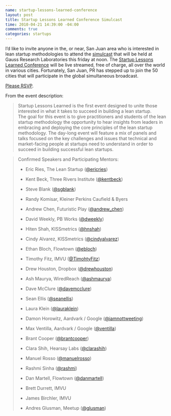 ```yaml
--- 
name: startup-lessons-learned-conference
layout: post
title: Startup Lessons Learned Conference Simulcast
time: 2010-04-21 14:39:00 -04:00
comments: true
categories: startups
---
```

I’d like to invite anyone in the, or near, San Juan area who is interested in lean startup methodologies to attend the [simulcast](http://startups.eventbrite.com/) that will be held at Gauss Research Laboratories this friday at noon. The [Startup Lessons Learned Conference](http://startuplessonslearnedsf.eventbrite.com/) will be live streamed, free of charge, all over the world in various cities. Fortunately, San Juan, PR has stepped up to join the 50 cities that will participate in the global simultaneous broadcast.

[Please RSVP](http://startups.eventbrite.com/).

From the event description:

> Startup Lessons Learned is the first event designed to unite those interested in what it takes to succeed in building a lean startup. The goal for this event is to give practitioners and students of the lean startup methodology the opportunity to hear insights from leaders in embracing and deploying the core principles of the lean startup methodology. The day-long event will feature a mix of panels and talks focused on the key challenges and issues that technical and market-facing people at startups need to understand in order to succeed in building successful lean startups.

> Confirmed Speakers and Participating Mentors:
> 
>   
> 
>   
> 
> *   Eric Ries, The Lean Startup ([@ericries](http://www.twitter.com/ericries))
>   
> 
> *   Kent Beck, Three Rivers Institute ([@kentbeck](http://www.twitter.com/kentbeck))
>   
> 
> *   Steve Blank ([@sgblank](http://www.twitter.com/sgblank))
>   
> 
> *   Randy Komisar, Kleiner Perkins Caufield & Byers
>   
> 
> *   Andrew Chen, Futuristic Play ([@andrew_chen](http://www.twitter.com/andrew_chen))
>   
> 
> *   David Weekly, PB Works ([@dweekly](http://www.twitter.com/dweekly))
>   
> 
> *   Hiten Shah, KISSmetrics ([@hnshah](http://www.twitter.com/hnshah))
>   
> 
> *   Cindy Alvarez, KISSmetrics ([@cindyalvarez](http://www.twitter.com/cindyalvarez))
>   
> 
> *   Ethan Bloch, Flowtown ([@ebloch](http://www.twitter.com/ebloch))
>   
> 
> *   Timothy Fitz, IMVU ([@TimohtyFitz](http://www.twitter.com/timothyfitz))
>   
> 
> *   Drew Houston, Dropbox ([@drewhouston](http://www.twitter.com/drewhouston))
>   
> 
> *   Ash Maurya, WiredReach ([@ashmaurya](http://www.twitter.com/ashmaurya))
>   
> 
> *   Dave McClure ([@davemcclure](http://www.twitter.com/davemcclure))
>   
> 
> *   Sean Ellis ([@seanellis](http://www.twitter.com/seanellis))
>   
> 
> *   Laura Klein ([@lauraklein](http://www.twitter.com/lauraklein))
>   
> 
> *   Damon Horowitz, Aardvark / Google ([@iamnottweeting](http://www.twitter.com/iamnottweeting))
>   
> 
> *   Max Ventilla, Aardvark / Google ([@ventilla](http://www.twitter.com/ventilla))
>   
> 
> *   Brant Cooper ([@brantcooper](http://www.twitter.com/BrantCooper))
>   
> 
> *   Clara Shih, Hearsay Labs ([@clarashih](http://twitter.com/clarashih))
>   
> 
> *   Manuel Rosso ([@manuelrosso](http://www.twitter.com/manuelrosso))
>   
> 
> *   Rashmi Sinha ([@rashmi](http://www.twitter.com/rashmi))
>   
> 
> *   Dan Martell, Flowtown ([@danmartell](http://www.twitter.com/danmartell))
>   
> 
> *   Brett Durrett, IMVU
>   
> 
> *   James Birchler, IMVU
>   
> 
>   
> *   Andres Glusman, Meetup ([@glusman](http://www.twitter.com/glusman))

